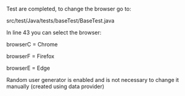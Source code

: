 Test are completed, to change the browser go to:

src/test/Java/tests/baseTest/BaseTest.java

In line 43 you can select the browser:

browserC = Chrome

browserF = Firefox

browserE = Edge

Random user generator is enabled and is not necessary to change it manually (created using data provider)